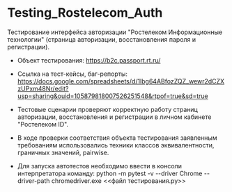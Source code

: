 # Testing_Rostelecom_Auth
Тестирование интерфейса авторизации "Ростелеком Информационные технологии" (страница авторизации, восстановления пароля и регистрации).

- Объект тестирования: https://b2c.passport.rt.ru/

- Ссылка на тест-кейсы, баг-репорты: https://docs.google.com/spreadsheets/d/1lbg64ABfozZQZ_wewr2dCZXzUPxm48Nr/edit?usp=sharing&ouid=105879818007526251548&rtpof=true&sd=true

- Тестовые сценарии проверяют корректную работу страниц авторизации, восстановления и регистрации в личном кабинете "Ростелеком ID".

- В ходе проверки соответствия объекта тестирования заявленным требованиям использовались техники классов эквивалентности, граничных значений, pairwise.

- Для запуска автотестов необходимо ввести в консоли интерпретатора команду: python -m pytest -v --driver Chrome --driver-path chromedriver.exe <<файл тестирования.py>>
